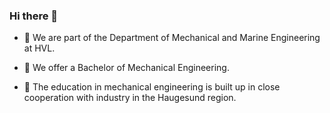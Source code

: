 ### Hi there 👋

<!--
**hau-mech/hau-mech** is a ✨ _special_ ✨ repository because its `README.md` (this file) appears on your GitHub profile.

Here are some ideas to get you started:

- 🔭 I’m currently working on ...
- 🌱 I’m currently learning ...
- 👯 I’m looking to collaborate on ...
- 🤔 I’m looking for help with ...
- 💬 Ask me about ...
- 📫 How to reach me: ...
- 😄 Pronouns: ...
- ⚡ Fun fact: ...
-->


- 🔭 We are part of the Department of Mechanical and Marine Engineering at HVL.

- 🌱 We offer a Bachelor of Mechanical Engineering.

- 👯 The education in mechanical engineering is built up in close cooperation with industry in the Haugesund region.

  
